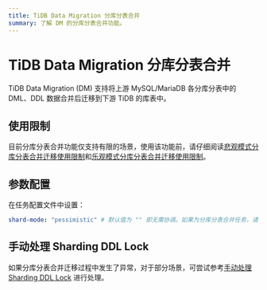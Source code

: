 ```yaml
---
title: TiDB Data Migration 分库分表合并
summary: 了解 DM 的分库分表合并功能。
---
```


# TiDB Data Migration 分库分表合并

TiDB Data Migration (DM) 支持将上游 MySQL/MariaDB 各分库分表中的 DML、DDL 数据合并后迁移到下游 TiDB 的库表中。

## 使用限制

目前分库分表合并功能仅支持有限的场景，使用该功能前，请仔细阅读[悲观模式分库分表合并迁移使用限制](/dm/feature-shard-merge-pessimistic.md#使用限制)和[乐观模式分库分表合并迁移使用限制](/dm/feature-shard-merge-optimistic.md#使用限制)。

## 参数配置

在任务配置文件中设置：

```yaml
shard-mode: "pessimistic" # 默认值为 "" 即无需协调。如果为分库分表合并任务，请设置为悲观协调模式 "pessimistic"。在深入了解乐观协调模式的原理和使用限制后，也可以设置为乐观协调模式 "optimistic"
```

## 手动处理 Sharding DDL Lock

如果分库分表合并迁移过程中发生了异常，对于部分场景，可尝试参考[手动处理 Sharding DDL Lock](/dm/manually-handling-sharding-ddl-locks.md) 进行处理。
